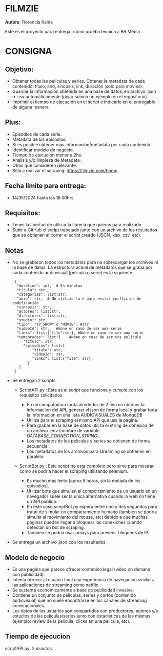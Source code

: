 # FILMZIE

 **Autora**: Florencia Kania

 Este es el proyecto para entregar como prueba tecnica a BB Media

# CONSIGNA

## Objetivo:
 - Obtener todas las películas y series. Obtener la metadata de cada contenido: título, año, sinopsis, link, duración (solo para movies).
 - Guardar la información obtenida en una base de datos, en archivo .json o .csv automáticamente (dejar subido un ejemplo en el repositorio).
 - Imprimir el tiempo de ejecución en el script e indicarlo en el entregable de alguna manera.

## Plus:
 - Episodios de cada serie.
 - Metadata de los episodios.
 - Si es posible obtener mas información/metadata por cada contenido.
 - Identificar modelo de negocio.
 - Tiempo de ejecución menor a 2hs.
 - Analisis y/o limpieza de Metadata.
 - Otros que consideren relevante.
 - Sitio a realizar el scraping: https://filmzie.com/home

## Fecha límite para entrega: 
 - 14/05/2024 hasta las 18:00hrs.

## Requisitos:    
 - Tenes la libertad de utilizar la librería que quieras para realizarlo.
 - Subir a GitHub el script trabajado junto con un archivo de los resultados que se obtienen al correr el script creado (JSON, xlsx, csv, etc).

## Notas
 - No se grabaron todos los metadatos para no sobrecargar los archivos ni la base de datos. La estructura actual de metadatos que se graba por cada contenido audiovisual (pelicula o serie) es la siguiente:
   ```
    {
     "duration": int,  # En minutos
     "titulo": str,
     "categorias": list:str,
     "anio": str,  # No utilizo la ñ para evitar conflictos de codificación
     "sinopsis": str,
     "actores": list:str,
     "directores": list:str,
     "studio": str,
     "tipo": "TV_SHOW" o "MOVIE", #str
     "videoId": str,   #None en caso de ser una serie
     "links": list:{"file":str}, #None en caso de ser una serie
     "temporadas": list:{    #None en caso de ser una pelicula
        "titulo": str,
        "episodios": list:{
            "titulo": str,
            "videoId": str,
            "links": list:{"file": str}, 
          }
      }
    }
   ```
 - Se entregan 2 scripts.
    - ScriptAPI.py : Este es el script que funciona y cumple con los requisitos solicitados. 
        - En mi computadora tarda alrededor de 2 min en obtener la informacion del API, generar el json de forma local y grabar toda la informacion en una lista AUDIOVISUALES de MongoDB
        - Utiliza para el scraping el mismo API que usa la pagina.
        - Para grabar en la base de datos utiliza el string de conexion de un archivo .env (nombre de variable *DATABASE_CONNECTION_STRING*).
        - Los metadatos de las peliculas y series se obtienen de forma secuencial.
        - Los metadatos de los archivos para streaming se obtienen en paralelo.

    - ScriptBot.py : Este script no esta completo pero sirve para mostrar como se podria hacer el scraping utilizando selenium.
        - Es mucho mas lento (aprox 5 horas, sin la metada de los episodios).
        - Utilizar bots que simulen el comportamiento de un usuario en un navegador suele ser la unica alternativa cuando la web no tiene un API publica.
        - En este caso scriptBot.py espera entre uno y dos segundos para tratar de simular un compartamiento humano (tambien se podria simular el movimiento del mouse, etc) debido a que muchas paginas pueden llegar a bloquear las conexiones cuando detectan un bot de scraping.
        - Tambien se podria usar proxys para prevenir bloqueos de IP.


 - Se entrega un archivo .json con los resultados.

## Modelo de negocio
   - Es una pagina que parece ofrecer contenido legal (video on demand con publicidad).
   - Intenta ofrecer al usuario final una experiencia de navegación similar a las aplicaciones de streaming como netflix.
   - Se sustenta economicamente a base de publicidad invasiva.
   - Contiene un conjunto de peliculas, series y cortos (contenido audiovisual) que no suele encontrarse en los canales de streaming convencionales.
   - Los datos de los usuarios son compartidos con productores, autores y/o estudios de las peliculas/series junto con estadisticas de las mismas (ejemplo: review de la pelicula, clicks en una pelicula, etc).

## Tiempo de ejecucion
scriptAPI.py: 2 minutos.

